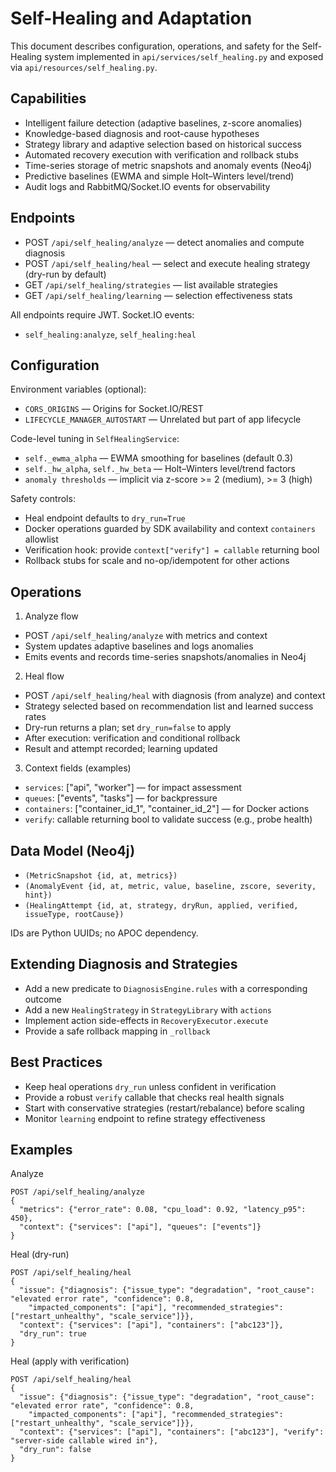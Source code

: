 # Self-Healing and Adaptation

This document describes configuration, operations, and safety for the Self-Healing system implemented in `api/services/self_healing.py` and exposed via `api/resources/self_healing.py`.

## Capabilities

- Intelligent failure detection (adaptive baselines, z-score anomalies)
- Knowledge-based diagnosis and root-cause hypotheses
- Strategy library and adaptive selection based on historical success
- Automated recovery execution with verification and rollback stubs
- Time-series storage of metric snapshots and anomaly events (Neo4j)
- Predictive baselines (EWMA and simple Holt–Winters level/trend)
- Audit logs and RabbitMQ/Socket.IO events for observability

## Endpoints

- POST `/api/self_healing/analyze` — detect anomalies and compute diagnosis
- POST `/api/self_healing/heal` — select and execute healing strategy (dry-run by default)
- GET `/api/self_healing/strategies` — list available strategies
- GET `/api/self_healing/learning` — selection effectiveness stats

All endpoints require JWT. Socket.IO events:
- `self_healing:analyze`, `self_healing:heal`

## Configuration

Environment variables (optional):
- `CORS_ORIGINS` — Origins for Socket.IO/REST
- `LIFECYCLE_MANAGER_AUTOSTART` — Unrelated but part of app lifecycle

Code-level tuning in `SelfHealingService`:
- `self._ewma_alpha` — EWMA smoothing for baselines (default 0.3)
- `self._hw_alpha`, `self._hw_beta` — Holt–Winters level/trend factors
- `anomaly thresholds` — implicit via z-score >= 2 (medium), >= 3 (high)

Safety controls:
- Heal endpoint defaults to `dry_run=True`
- Docker operations guarded by SDK availability and context `containers` allowlist
- Verification hook: provide `context["verify"] = callable` returning bool
- Rollback stubs for scale and no-op/idempotent for other actions

## Operations

1) Analyze flow
- POST `/api/self_healing/analyze` with metrics and context
- System updates adaptive baselines and logs anomalies
- Emits events and records time-series snapshots/anomalies in Neo4j

2) Heal flow
- POST `/api/self_healing/heal` with diagnosis (from analyze) and context
- Strategy selected based on recommendation list and learned success rates
- Dry-run returns a plan; set `dry_run=false` to apply
- After execution: verification and conditional rollback
- Result and attempt recorded; learning updated

3) Context fields (examples)
- `services`: ["api", "worker"] — for impact assessment
- `queues`: ["events", "tasks"] — for backpressure
- `containers`: ["container_id_1", "container_id_2"] — for Docker actions
- `verify`: callable returning bool to validate success (e.g., probe health)

## Data Model (Neo4j)

- `(MetricSnapshot {id, at, metrics})`
- `(AnomalyEvent {id, at, metric, value, baseline, zscore, severity, hint})`
- `(HealingAttempt {id, at, strategy, dryRun, applied, verified, issueType, rootCause})`

IDs are Python UUIDs; no APOC dependency.

## Extending Diagnosis and Strategies

- Add a new predicate to `DiagnosisEngine.rules` with a corresponding outcome
- Add a new `HealingStrategy` in `StrategyLibrary` with `actions`
- Implement action side-effects in `RecoveryExecutor.execute`
- Provide a safe rollback mapping in `_rollback`

## Best Practices

- Keep heal operations `dry_run` unless confident in verification
- Provide a robust `verify` callable that checks real health signals
- Start with conservative strategies (restart/rebalance) before scaling
- Monitor `learning` endpoint to refine strategy effectiveness

## Examples

Analyze
```
POST /api/self_healing/analyze
{
  "metrics": {"error_rate": 0.08, "cpu_load": 0.92, "latency_p95": 450},
  "context": {"services": ["api"], "queues": ["events"]}
}
```

Heal (dry-run)
```
POST /api/self_healing/heal
{
  "issue": {"diagnosis": {"issue_type": "degradation", "root_cause": "elevated error rate", "confidence": 0.8,
    "impacted_components": ["api"], "recommended_strategies": ["restart_unhealthy", "scale_service"]}},
  "context": {"services": ["api"], "containers": ["abc123"]},
  "dry_run": true
}
```

Heal (apply with verification)
```
POST /api/self_healing/heal
{
  "issue": {"diagnosis": {"issue_type": "degradation", "root_cause": "elevated error rate", "confidence": 0.8,
    "impacted_components": ["api"], "recommended_strategies": ["restart_unhealthy", "scale_service"]}},
  "context": {"services": ["api"], "containers": ["abc123"], "verify": "server-side callable wired in"},
  "dry_run": false
}
```

